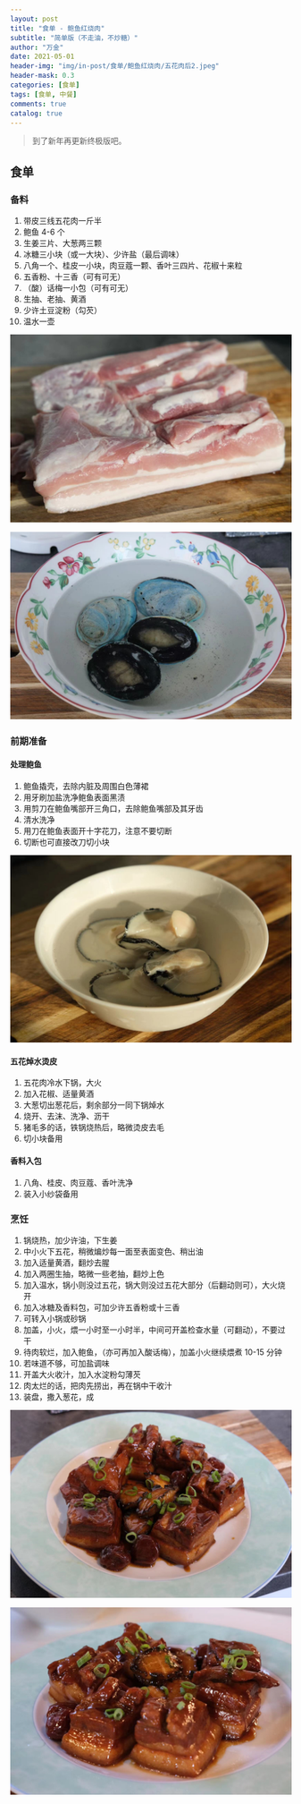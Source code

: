 ```yaml
---
layout: post
title: "食单 - 鲍鱼红烧肉"
subtitle: "简单版（不走油，不炒糖）"
author: "万金"
date: 2021-05-01
header-img: "img/in-post/食单/鲍鱼红烧肉/五花肉后2.jpeg"
header-mask: 0.3
categories: [食单]
tags: [食单, 中餐]
comments: true
catalog: true
---
```


> 到了新年再更新终极版吧。

## 食单
### 备料

1. 带皮三线五花肉一斤半
2. 鲍鱼 4-6 个
3. 生姜三片、大葱两三颗
4. 冰糖三小块（或一大块）、少许盐（最后调味）
5. 八角一个、桂皮一小块，肉豆蔻一颗、香叶三四片、花椒十来粒
6. 五香粉、十三香（可有可无）
7. （酸）话梅一小包（可有可无）
8. 生抽、老抽、黄酒
9. 少许土豆淀粉（勾芡）
10. 温水一壶

![五花肉 备料](/img/in-post/食单/鲍鱼红烧肉/五花肉前.jpeg)

![鲍鱼 备料](/img/in-post/食单/鲍鱼红烧肉/鲍鱼前.jpeg)


### 前期准备

#### 处理鲍鱼

1. 鲍鱼撬壳，去除内脏及周围白色薄裙
2. 用牙刷加盐洗净鲍鱼表面黑渍
3. 用剪刀在鲍鱼嘴部开三角口，去除鲍鱼嘴部及其牙齿
4. 清水洗净
5. 用刀在鲍鱼表面开十字花刀，注意不要切断
6. 切断也可直接改刀切小块

![鲍鱼 洗净](/img/in-post/食单/鲍鱼红烧肉/鲍鱼后.jpeg)

#### 五花焯水烫皮

1. 五花肉冷水下锅，大火
2. 加入花椒、适量黄酒
3. 大葱切出葱花后，剩余部分一同下锅焯水
4. 烧开、去沫、洗净、沥干
5. 猪毛多的话，铁锅烧热后，略微烫皮去毛
6. 切小块备用

#### 香料入包

1. 八角、桂皮、肉豆蔻、香叶洗净
2. 装入小纱袋备用

### 烹饪

1. 锅烧热，加少许油，下生姜
2. 中小火下五花，稍微煸炒每一面至表面变色、稍出油
3. 加入适量黄酒，翻炒去腥
4. 加入两圈生抽，略微一些老抽，翻炒上色
5. 加入温水，锅小则没过五花，锅大则没过五花大部分（后翻动则可），大火烧开
6. 加入冰糖及香料包，可加少许五香粉或十三香
7. 可转入小锅或砂锅
8. 加盖，小火，煨一小时至一小时半，中间可开盖检查水量（可翻动），不要过干
9. 待肉软烂，加入鲍鱼，（亦可再加入酸话梅），加盖小火继续煨煮 10-15 分钟
10. 若味道不够，可加盐调味
11. 开盖大火收汁，加入水淀粉勾薄芡
12. 肉太烂的话，把肉先捞出，再在锅中干收汁
13. 装盘，撒入葱花，成

![成品1](/img/in-post/食单/鲍鱼红烧肉/五花肉后1.jpeg)

![成品2](/img/in-post/食单/鲍鱼红烧肉/五花肉后2.jpeg)





